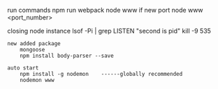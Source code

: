 run commands
    npm run webpack
    node www
    if new port 
        node www <port_number>


closing node instance
    lsof -Pi | grep LISTEN       "second is pid"
    kill -9 535   


    new added package
        mongoose
        npm install body-parser --save

    auto start
        npm install -g nodemon    ------globally recommended
        nodemon www
